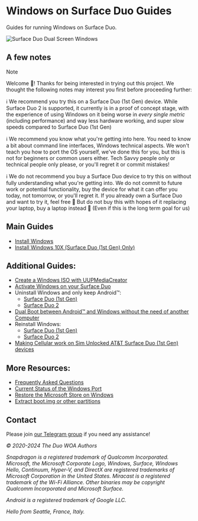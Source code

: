 # Windows on Surface Duo Guides

Guides for running Windows on Surface Duo.

![Surface Duo Dual Screen Windows](https://user-images.githubusercontent.com/3755345/197420866-d3bb0534-c848-4cc2-a242-04dae48b0f6e.png)

## A few notes

> [!NOTE]
> Welcome 🥰! Thanks for being interested in trying out this project. We thought the following notes may interest you first before proceeding further:
>
> ℹ️ We recommend you try this on a Surface Duo (1st Gen) device. While Surface Duo 2 is supported, it currently is in a proof of concept stage, with the experience of using Windows on it being worse in _every single metric_ (including performance) and way less hardware working, and super slow speeds compared to Surface Duo (1st Gen)
>
> ℹ️ We recommend you know what you're getting into here. You need to know a bit about command line interfaces, Windows technical aspects. We won't teach you how to port the OS yourself, we've done this for you, but this is not for beginners or common users either. Tech Savvy people only or technical people only please, or you'll regret it or commit mistakes!
>
> ℹ️ We do not recommend you buy a Surface Duo device to try this on without fully understanding what you're getting into. We do not commit to future work or potential functionality, buy the device for what it can offer you today, not tomorrow, or you'll regret it. If you already own a Surface Duo and want to try it, feel free 🙂 But do not buy this with hopes of it replacing your laptop, buy a laptop instead 🙂 (Even if this is the long term goal for us)

## Main Guides

- [Install Windows](https://github.com/WOA-Project/SurfaceDuo-Guides/blob/main/InstallWindows.md)
- [Install Windows 10X (Surface Duo (1st Gen) Only)](https://github.com/WOA-Project/SurfaceDuo-Guides/blob/main/Install10X/SurfaceDuo1.md)

## Additional Guides:

- [Create a Windows ISO with UUPMediaCreator](https://github.com/WOA-Project/SurfaceDuo-Guides/blob/main/InstallWindows/ISO/GetWindows.md)
- [Activate Windows on your Surface Duo](https://support.microsoft.com/en-us/windows/activate-windows-c39005d4-95ee-b91e-b399-2820fda32227)
- Uninstall Windows and only keep Android™:
    - [Surface Duo (1st Gen)](https://github.com/WOA-Project/SurfaceDuo-Guides/blob/main/InstallWindows/Uninstall-SurfaceDuo1.md)
    - [Surface Duo 2](https://github.com/WOA-Project/SurfaceDuo-Guides/blob/main/InstallWindows/Uninstall-SurfaceDuo2.md)
- [Dual Boot between Android™ and Windows without the need of another Computer](https://github.com/WOA-Project/SurfaceDuo-Guides/blob/main/InstallWindows/DualBoot-SurfaceDuo.md)
- Reinstall Windows:
    - [Surface Duo (1st Gen)](https://github.com/WOA-Project/SurfaceDuo-Guides/blob/main/InstallWindows/ReinstallWindows-SurfaceDuo1.md)
    - [Surface Duo 2](https://github.com/WOA-Project/SurfaceDuo-Guides/blob/main/InstallWindows/ReinstallWindows-SurfaceDuo2.md)
- [Making Cellular work on Sim Unlocked AT&T Surface Duo (1st Gen) devices](https://github.com/WOA-Project/SurfaceDuo-Guides/blob/main/InstallWindows/ATTCellular-SurfaceDuo1.md)

## More Resources:

- [Frequently Asked Questions](https://github.com/WOA-Project/SurfaceDuo-Guides/blob/main/FAQ.md)
- [Current Status of the Windows Port](https://github.com/WOA-Project/SurfaceDuo-Guides/blob/main/Status.md)
- [Restore the Microsoft Store on Windows](https://github.com/WOA-Project/SurfaceDuo-Guides/blob/main/RestoreMicrosoftStore.md)
- [Extract boot.img or other partitions](https://github.com/WOA-Project/SurfaceDuo-Guides/blob/main/Other/ExtractingPartitions.md)

## Contact

Please join [our Telegram group](https://t.me/duowoa) if you need any assistance!

<i>© 2020-2024 The Duo WOA Authors

Snapdragon is a registered trademark of Qualcomm Incorporated. Microsoft, the Microsoft Corporate Logo, Windows, Surface, Windows Hello, Continuum, Hyper-V, and DirectX are registered trademarks of Microsoft Corporation in the United States. Miracast is a registered trademark of the Wi-Fi Alliance. Other binaries may be copyright Qualcomm Incorporated and Microsoft Surface.

Android is a registered trademark of Google LLC.

Hello from Seattle, France, Italy.</i>